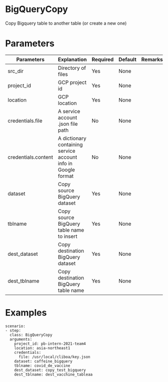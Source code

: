 # BigQueryCopy
Copy Bigquery table to another table (or create a new one)

# Parameters
|Parameters|Explanation|Required|Default|Remarks|
|----------|-----------|--------|-------|-------|
|src_dir|Directory of files |Yes|None||
|project_id|GCP project id|Yes|None||
|location|GCP location|Yes|None||
|credentials.file|A service account .json file path|No|None||
|credentials.content|A dictionary containing service account info in Google format|No|None||
|dataset|Copy source BigQuery dataset|Yes|None||
|tblname|Copy source BigQuery table name to insert|Yes|None||
|dest_dataset|Copy destination BigQuery dataset|Yes|None||
|dest_tblname|Copy destination BigQuery table name|Yes|None||

# Examples
```
scenario:
- step:
  class: BigQueryCopy
  arguments:
    project_id: pb-intern-2021-team4
    location: asia-northeast1
    credentials:
      file: /usr/local/cliboa/key.json
    dataset: caffeine_bigquery
    tblname: covid_de_vaccine
    dest_dataset: copy_test_bigquery
    dest_tblname: dest_vacchine_tableaa
```
